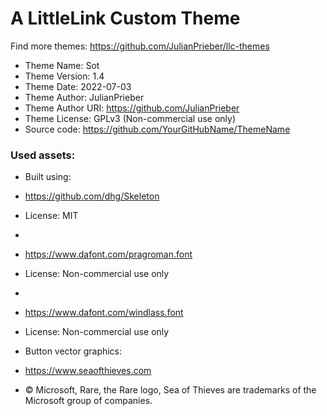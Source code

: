 # A LittleLink Custom Theme
Find more themes: https://github.com/JulianPrieber/llc-themes
                                                                                                                                                                         
*	Theme Name: Sot
*	Theme Version: 1.4
*	Theme Date: 2022-07-03
*	Theme Author: JulianPrieber
*	Theme Author URI: https://github.com/JulianPrieber
*	Theme License: GPLv3 (Non-commercial use only)
*	Source code: https://github.com/YourGitHubName/ThemeName


### Used assets:
* Built using:
* https://github.com/dhg/Skeleton
* License: MIT

*
* https://www.dafont.com/pragroman.font
* License: Non-commercial use only

*
* https://www.dafont.com/windlass.font
* License: Non-commercial use only


* Button vector graphics:
* https://www.seaofthieves.com
* © Microsoft, Rare, the Rare logo, Sea of Thieves are trademarks of the Microsoft group of companies.
